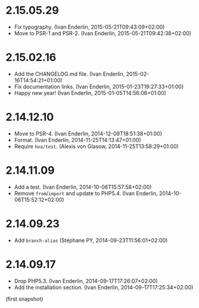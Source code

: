 # 2.15.05.29

  * Fix typography. (Ivan Enderlin, 2015-05-21T09:43:09+02:00)
  * Move to PSR-1 and PSR-2. (Ivan Enderlin, 2015-05-21T09:42:38+02:00)

# 2.15.02.16

  * Add the CHANGELOG.md file. (Ivan Enderlin, 2015-02-16T14:54:21+01:00)
  * Fix documentation links. (Ivan Enderlin, 2015-01-23T19:27:33+01:00)
  * Happy new year! (Ivan Enderlin, 2015-01-05T14:56:06+01:00)

# 2.14.12.10

  * Move to PSR-4. (Ivan Enderlin, 2014-12-09T18:51:38+01:00)
  * Format. (Ivan Enderlin, 2014-11-25T14:13:47+01:00)
  * Require `hoa/test`. (Alexis von Glasow, 2014-11-25T13:58:29+01:00)

# 2.14.11.09

  * Add a test. (Ivan Enderlin, 2014-10-06T15:57:58+02:00)
  * Remove `from`/`import` and update to PHP5.4. (Ivan Enderlin, 2014-10-06T15:52:12+02:00)

# 2.14.09.23

  * Add `branch-alias` (Stéphane PY, 2014-09-23T11:56:01+02:00)

# 2.14.09.17

  * Drop PHP5.3. (Ivan Enderlin, 2014-09-17T17:26:07+02:00)
  * Add the installation section. (Ivan Enderlin, 2014-09-17T17:25:34+02:00)

(first snapshot)
